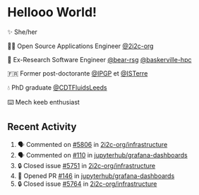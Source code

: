 # Hellooo World!

✨ She/her

👩‍💻 Open Source Applications Engineer [@2i2c-org](https://2i2c.org/)

🐻 Ex-Research Software Engineer [@bear-rsg](https://github.com/bear-rsg) [@baskerville-hpc](https://github.com/baskerville-hpc) 

🇫🇷 Former post-doctorante [@IPGP](https://github.com/IPGP) et [@ISTerre](https://www.isterre.fr/) 

💧 PhD graduate [@CDTFluidsLeeds](https://fluid-dynamics.leeds.ac.uk/) 

⌨️ Mech keeb enthusiast 

## Recent Activity 

<!--START_SECTION:activity-->
1. 🗣 Commented on [#5806](https://github.com/2i2c-org/infrastructure/issues/5806#issuecomment-2775381060) in [2i2c-org/infrastructure](https://github.com/2i2c-org/infrastructure)
2. 🗣 Commented on [#110](https://github.com/jupyterhub/grafana-dashboards/issues/110#issuecomment-2775364791) in [jupyterhub/grafana-dashboards](https://github.com/jupyterhub/grafana-dashboards)
3. 🔒 Closed issue [#5751](https://github.com/2i2c-org/infrastructure/issues/5751) in [2i2c-org/infrastructure](https://github.com/2i2c-org/infrastructure)
4. 💪 Opened PR [#146](https://github.com/jupyterhub/grafana-dashboards/pull/146) in [jupyterhub/grafana-dashboards](https://github.com/jupyterhub/grafana-dashboards)
5. 🔒 Closed issue [#5764](https://github.com/2i2c-org/infrastructure/issues/5764) in [2i2c-org/infrastructure](https://github.com/2i2c-org/infrastructure)
<!--END_SECTION:activity-->
